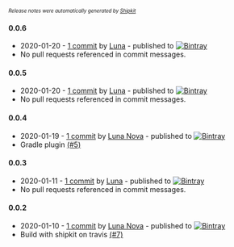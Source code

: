 <sup><sup>*Release notes were automatically generated by [Shipkit](http://shipkit.org/)*</sup></sup>

#### 0.0.6
 - 2020-01-20 - [1 commit](https://github.com/MinimallyCorrect/Mixin/compare/v0.0.5...v0.0.6) by [Luna](https://github.com/nallar) - published to [![Bintray](https://img.shields.io/badge/Bintray-0.0.6-green.svg)](https://bintray.com/minimallycorrect/minimallycorrectmaven/Mixin/0.0.6)
 - No pull requests referenced in commit messages.

#### 0.0.5
 - 2020-01-20 - [1 commit](https://github.com/MinimallyCorrect/Mixin/compare/v0.0.4...v0.0.5) by [Luna](https://github.com/nallar) - published to [![Bintray](https://img.shields.io/badge/Bintray-0.0.5-green.svg)](https://bintray.com/minimallycorrect/minimallycorrectmaven/Mixin/0.0.5)
 - No pull requests referenced in commit messages.

#### 0.0.4
 - 2020-01-19 - [1 commit](https://github.com/MinimallyCorrect/Mixin/compare/v0.0.3...v0.0.4) by [Luna Nova](https://github.com/nallar) - published to [![Bintray](https://img.shields.io/badge/Bintray-0.0.4-green.svg)](https://bintray.com/minimallycorrect/minimallycorrectmaven/Mixin/0.0.4)
 - Gradle plugin [(#5)](https://github.com/MinimallyCorrect/Mixin/pull/5)

#### 0.0.3
 - 2020-01-11 - [1 commit](https://github.com/MinimallyCorrect/Mixin/compare/v0.0.2...v0.0.3) by [Luna](https://github.com/nallar) - published to [![Bintray](https://img.shields.io/badge/Bintray-0.0.3-green.svg)](https://bintray.com/minimallycorrect/minimallycorrectmaven/Mixin/0.0.3)
 - No pull requests referenced in commit messages.

#### 0.0.2
 - 2020-01-10 - [1 commit](https://github.com/MinimallyCorrect/Mixin/compare/v0.0.1...v0.0.2) by [Luna Nova](https://github.com/nallar) - published to [![Bintray](https://img.shields.io/badge/Bintray-0.0.2-green.svg)](https://bintray.com/minimallycorrect/minimallycorrectmaven/Mixin/0.0.2)
 - Build with shipkit on travis [(#7)](https://github.com/MinimallyCorrect/Mixin/pull/7)

